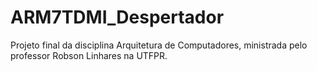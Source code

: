 # ARM7TDMI_Despertador
Projeto final da disciplina Arquitetura de Computadores, ministrada pelo professor Robson Linhares na UTFPR.
